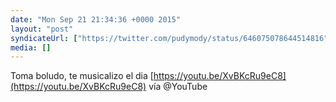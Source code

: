 ```yaml
---
date: "Mon Sep 21 21:34:36 +0000 2015"
layout: "post"
syndicateUrl: ["https://twitter.com/pudymody/status/646075078644514816"]
media: []
---
```

Toma boludo, te musicalizo el dia [https://youtu.be/XvBKcRu9eC8](https://youtu.be/XvBKcRu9eC8) vía @YouTube